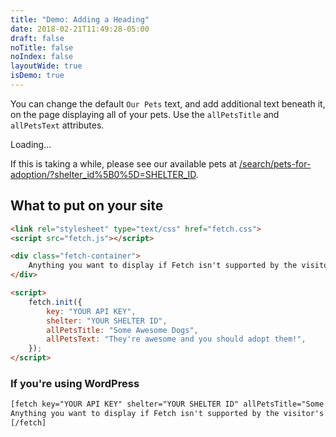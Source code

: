 ```yaml
---
title: "Demo: Adding a Heading"
date: 2018-02-21T11:49:28-05:00
draft: false
noTitle: false
noIndex: false
layoutWide: true
isDemo: true
---
```


You can change the default `Our Pets` text, and add additional text beneath it, on the page displaying all of your pets. Use the `allPetsTitle` and `allPetsText` attributes.

<div class="fetch-container">
	<p class="loading">Loading...</p>
	<p>If this is taking a while, please see our available pets at <a href="#">/search/pets-for-adoption/?shelter_id%5B0%5D=SHELTER_ID</a>.</p>
</div>

<script>
	var fetchOptions = {
		filtersToggleClass: 'btn',
		allPetsTitle: "Some Awesome Dogs",
		allPetsText: "They're awesome and you should adopt them!"
	};
</script>

## What to put on your site

```html
<link rel="stylesheet" type="text/css" href="fetch.css">
<script src="fetch.js"></script>

<div class="fetch-container">
    Anything you want to display if Fetch isn't supported by the visitor's browser.
</div>

<script>
    fetch.init({
        key: "YOUR API KEY",
        shelter: "YOUR SHELTER ID",
        allPetsTitle: "Some Awesome Dogs",
        allPetsText: "They're awesome and you should adopt them!",
    });
</script>
```

### If you're using WordPress

```html
[fetch key="YOUR API KEY" shelter="YOUR SHELTER ID" allPetsTitle="Some Awesome Dogs" allPetsText="They're awesome and you should adopt them!"]
Anything you want to display if Fetch isn't supported by the visitor's browser.
[/fetch]
```